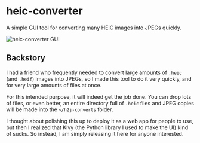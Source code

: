 # heic-converter

A simple GUI tool for converting many HEIC images into JPEGs quickly.

![heic-converter GUI](./heic-converter.pn)

## Backstory

I had a friend who frequently needed to convert large amounts of `.heic` (and `.heif`) images into JPEGs, so I made this tool to do it very quickly, and for very large amounts of files at once.

For this intended purpose, it will indeed get the job done. You can drop lots of files, or even better, an entire directory full of `.heic` files and JPEG copies will be made into the `~/h2j-converts` folder.

I thought about polishing this up to deploy it as a web app for people to use, but then I realized that Kivy (the Python library I used to make the UI) kind of sucks. So instead, I am simply releasing it here for anyone interested. 
